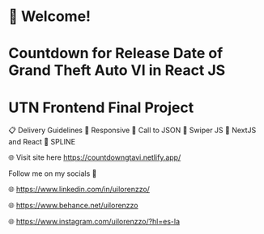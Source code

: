 # 👋 Welcome! 
# Countdown for Release Date of Grand Theft Auto VI in React JS

# UTN Frontend Final Project

📋 Delivery Guidelines
📌 Responsive
📌 Call to JSON
📌 Swiper JS
📌 NextJS and React
📌 SPLINE


🌐 Visit site here https://countdowngtavi.netlify.app/



Follow me on my socials 📱

🌐 https://www.linkedin.com/in/uilorenzzo/

🌐 https://www.behance.net/uilorenzzo

🌐 https://www.instagram.com/uilorenzzo/?hl=es-la

